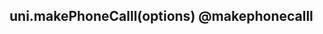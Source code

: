 ## uni.makePhoneCalll(options) @makephonecalll

<!-- UTSAPIJSON.makePhoneCalll.description -->

<!-- UTSAPIJSON.makePhoneCalll.compatibility -->

<!-- UTSAPIJSON.makePhoneCalll.param -->

<!-- UTSAPIJSON.makePhoneCalll.returnValue -->

<!-- UTSAPIJSON.makePhoneCalll.tutorial -->
